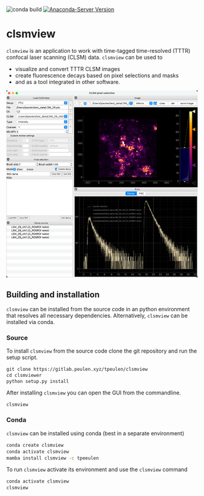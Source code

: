 ![conda build](https://github.com/fluorescence-tools/clsmview/actions/workflows/conda-build.yml/badge.svg)
[![Anaconda-Server Version](https://anaconda.org/tpeulen/clsmview/badges/version.svg)](https://anaconda.org/tpeulen/clsmview)

# clsmview

``clsmview`` is an application to work with time-tagged time-resolved (TTTR) confocal laser scanning (CLSM) data. ``clsmview`` 
can be used to

 * visualize and convert TTTR CLSM images 
 * create fluorescence decays based on pixel selections and masks 
 * and as a tool integrated in other software.

![clsmview GUI][1]


## Building and installation
``clsmview`` can be installed from the source code in an python environment that
resolves all necessary dependencies. Alternatively, ``clsmview`` can be installed 
via conda.

### Source
To install ``clsmview`` from the source code clone the git repository and run the
setup script.
```commandline
git clone https://gitlab.peulen.xyz/tpeulen/clsmview
cd clsmviewer
python setup.py install
```
After installing ``clsmview`` you can open the GUI from the commandline.

```commandline
clsmview
```

### Conda
``clsmview`` can be installed using conda (best in a separate environment)

```bash
conda create clsmview
conda activate clsmview
mamba install clsmview -c tpeeulen
```

To run `clsmview` activate its environment and use the `clsmview` command

```bash
conda activate clsmview
clsmview
```


[1]: doc/gui.png "clsmview GUI"
